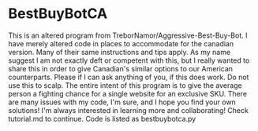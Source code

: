 # BestBuyBotCA
This is an altered program from TreborNamor/Aggressive-Best-Buy-Bot. I have merely altered code in places to accommodate for the canadian version. Many of their same instructions and tips apply. As my name suggest I am not exactly deft or competent with this, but I really wanted to share this in order to give Canadian's similar options to our American counterparts. Please if I can ask anything of you, if this does work. Do not use this to scalp. The entire intent of this program is to give the average person a fighting chance for a single website for an exclusive SKU. There are many issues with my code, I'm sure, and I hope you find your own solutions! I'm always interested in learning more and collaborating!
Check tutorial.md to continue. Code is listed as bestbuybotca.py

